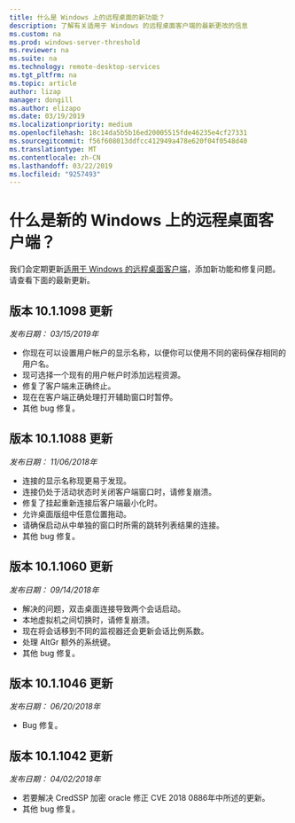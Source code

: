 ```yaml
---
title: 什么是 Windows 上的远程桌面的新功能？
description: 了解有关适用于 Windows 的远程桌面客户端的最新更改的信息
ms.custom: na
ms.prod: windows-server-threshold
ms.reviewer: na
ms.suite: na
ms.technology: remote-desktop-services
ms.tgt_pltfrm: na
ms.topic: article
author: lizap
manager: dongill
ms.author: elizapo
ms.date: 03/19/2019
ms.localizationpriority: medium
ms.openlocfilehash: 18c14da5b5b16ed20005515fde46235e4cf27331
ms.sourcegitcommit: f56f608013ddfcc412949a478e620f04f0548d40
ms.translationtype: MT
ms.contentlocale: zh-CN
ms.lasthandoff: 03/22/2019
ms.locfileid: "9257493"
---
```

# 什么是新的 Windows 上的远程桌面客户端？

我们会定期更新[适用于 Windows 的远程桌面客户端](windows.md)，添加新功能和修复问题。 请查看下面的最新更新。

## 版本 10.1.1098 更新
*发布日期： 03/15/2019年*

- 你现在可以设置用户帐户的显示名称，以便你可以使用不同的密码保存相同的用户名。
- 现可选择一个现有的用户帐户时添加远程资源。
- 修复了客户端未正确终止。
- 现在在客户端正确处理打开辅助窗口时暂停。
- 其他 bug 修复。

## 版本 10.1.1088 更新
*发布日期： 11/06/2018年*

- 连接的显示名称现更易于发现。
- 连接仍处于活动状态时关闭客户端窗口时，请修复崩溃。
- 修复了挂起重新连接后客户端最小化时。
- 允许桌面版组中任意位置拖动。
- 请确保启动从中单独的窗口时所需的跳转列表结果的连接。
- 其他 bug 修复。

## 版本 10.1.1060 更新
*发布日期： 09/14/2018年*

- 解决的问题，双击桌面连接导致两个会话启动。
- 本地虚拟机之间切换时，请修复崩溃。
- 现在将会话移到不同的监视器还会更新会话比例系数。 
- 处理 AltGr 额外的系统键。
- 其他 bug 修复。

## 版本 10.1.1046 更新
*发布日期： 06/20/2018年*

- Bug 修复。

## 版本 10.1.1042 更新
*发布日期： 04/02/2018年*

- 若要解决 CredSSP 加密 oracle 修正 CVE 2018 0886年中所述的更新。
- 其他 bug 修复。
